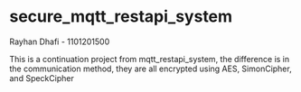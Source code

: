 # secure_mqtt_restapi_system
Rayhan Dhafi - 1101201500

This is a continuation project from mqtt_restapi_system, the difference is in the communication method, they are all encrypted using AES, SimonCipher, and SpeckCipher

